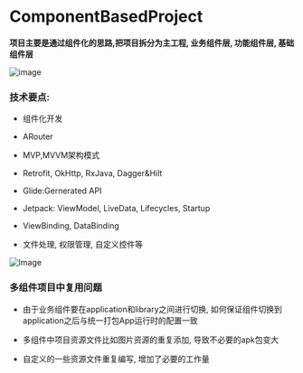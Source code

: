 # ComponentBasedProject

**项目主要是通过组件化的思路,把项目拆分为主工程, 业务组件层, 功能组件层, 基础组件层**

![image](https://user-images.githubusercontent.com/72546851/173012428-25cdc8a8-6c28-44aa-bb1b-1bbda533685b.png)


### 技术要点:
	
* 组件化开发

* ARouter
	
* MVP,MVVM架构模式
	
* Retrofit, OkHttp, RxJava, Dagger&Hilt
	
* Glide:Gernerated API
	
* Jetpack: ViewModel, LiveData, Lifecycles, Startup
	
* ViewBinding, DataBinding
	
* 文件处理, 权限管理, 自定义控件等

![Image](https://user-images.githubusercontent.com/72546851/173012573-7faabafd-8958-41d9-84fb-fcdb0859fdc8.png)

### 多组件项目中复用问题

* 由于业务组件要在application和library之间进行切换, 如何保证组件切换到application之后与统一打包App运行时的配置一致

* 多组件中项目资源文件比如图片资源的重复添加, 导致不必要的apk包变大

* 自定义的一些资源文件重复编写, 增加了必要的工作量


